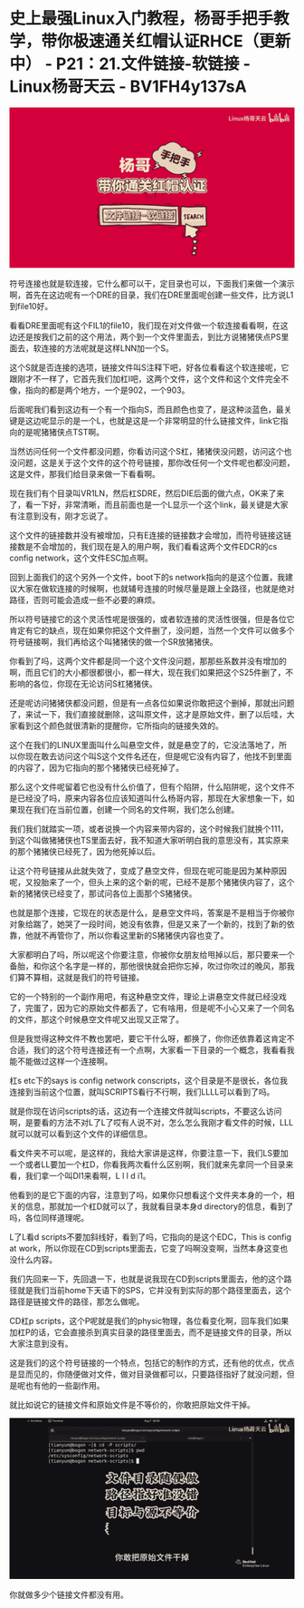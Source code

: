 # 史上最强Linux入门教程，杨哥手把手教学，带你极速通关红帽认证RHCE（更新中） - P21：21.文件链接-软链接 - Linux杨哥天云 - BV1FH4y137sA

![](img/bc4128260b5b371059d4c95f56de6003_0.png)

符号连接也就是软连接，它什么都可以干，定目录也可以，下面我们来做一个演示啊，首先在这边呢有一个DRE的目录，我们在DRE里面呢创建一些文件，比方说L1到file10好。

看看DRE里面呢有这个FIL1的file10，我们现在对文件做一个软连接看看啊，在这边还是按我们之前的这个用法，两个到一个文件里面去，到比方说猪猪侠点PS里面去，软连接的方法呢就是这样LNN加一个S。

这个S就是否连接的选项，链接文件叫S注释下吧，好各位看看这个软连接呢，它跟刚才不一样了，它首先我们加杠I吧，这两个文件，这个文件和这个文件完全不像，指向的都是两个地方，一个是902，一个903。

后面呢我们看到这边有一个有一个指向S，而且颜色也变了，是这种淡蓝色，最关键是这边呢显示的是一个L，也就是这是一个非常明显的什么链接文件，link它指向的是呢猪猪侠点TST啊。

当然访问任何一个文件都没问题，你看访问这个S杠，猪猪侠没问题，访问这个也没问题，这是关于这个文件的这个符号链接，那你改任何一个文件呢也都没问题，这是文件，那我们给目录来做一下看看啊。

现在我们有个目录叫VR1LN，然后杠SDRE，然后DIE后面的做六点，OK来了来了，看一下好，非常清晰，而且前面也是一个L显示一个这个link，最关键是大家有注意到没有，刚才忘说了。

这个文件的链接数并没有被增加，只有E连接的链接数才会增加，而符号链接这链接数是不会增加的，我们现在是入的用户啊，我们看看这两个文件EDCR的cs config network，这个文件ESC加点啊。

回到上面我们的这个另外一个文件，boot下的s network指向的是这个位置，我建议大家在做软连接的时候啊，也就辅号连接的时候尽量是跟上全路径，也就是绝对路径，否则可能会造成一些不必要的麻烦。

所以符号链接它的这个灵活性呢是很强的，或者软连接的灵活性很强，但是各位它肯定有它的缺点，现在如果你把这个文件删了，没问题，当然一个文件可以做多个符号链接啊，我们再给这个叫猪猪侠的做一个SR放猪猪侠。

你看到了吗，这两个文件都是同一个这个文件没问题，那那些系数并没有增加的啊，而且它们的大小都很都很小，都一样大，现在我们如果把这个S25件删了，不影响的各位，你现在无论访问S杠猪猪侠。

还是呢访问猪猪侠都没问题，但是有一点各位如果说你敢把这个删掉，那就出问题了，来试一下，我们直接就删除，这叫原文件，这才是原始文件，删了以后哇，大家看到这个颜色就很清新的提醒你，它所指向的链接失效的。

这个在我们的LINUX里面叫什么叫悬空文件，就是悬空了的，它没法落地了，所以你现在敢去访问这个叫S这个文件名还在，但是呢它没有内容了，他找不到里面的内容了，因为它指向的那个猪猪侠已经死掉了。

那么这个文件呢留着它也没有什么价值了，但有个陷阱，什么陷阱呢，这个文件不是已经没了吗，原来内容各位应该知道叫什么杨哥内容，那现在大家想象一下，如果现在我们在当前位置，创建一个同名的文件啊，我们怎么创建。

我们我们就踏实一项，或者说换一个内容来带内容的，这个时候我们就换个111，到这个叫做猪猪侠也TS里面去好，我不知道大家听明白我的意思没有，其实原来的那个猪猪侠已经死了，因为他死掉以后。

让这个符号链接从此就失效了，变成了悬空文件，但现在呢可能是因为某种原因呢，又投胎来了一个，但头上来的这个新的呢，已经不是那个猪猪侠内容了，这个新的猪猪侠已经变了，那试问各位上面那个S猪猪侠。

也就是那个连接，它现在的状态是什么，是悬空文件吗，答案是不是相当于你被你对象给踹了，她哭了一段时间，她没有依靠，但是又来了一个新的，找到了新的依靠，他就不再管你了，所以你看这里新的S猪猪侠内容也变了。

大家都明白了吗，所以呢这个你要注意，你被你女朋友给甩掉以后，那只要来一个备胎，和你这个名字是一样的，那他很快就会把你忘掉，吹过你吹过的晚风，那我们算不算相，这就是我们的符号链接。

它的一个特别的一个副作用吧，有这种悬空文件，理论上讲悬空文件就已经没戏了，完蛋了，因为它的原始文件都丢了，它有啥用，但是呢不小心又来了一个同名的文件，那这个时候悬空文件呢又出现又正常了。

但是我觉得这种文件不教也罢吧，要它干什么呀，都换了，你你还依靠着这肯定不合适，我们的这个符号连接还有一个点啊，大家看一下目录的一个概念，我看看我能不能做过这样一个连接啊。

杠s etc下的says is config network conscripts，这个目录是不是很长，各位我连接到当前这个位置，就叫SCRIPTS看行不行啊，我们LLLL可以看到了吗。

就是你现在访问scripts的话，这边有一个连接文件就叫scripts，不要这么访问啊，是要看的方法不对L了L了哎有人说不对，怎么怎么我刚才看文件的时候，LLL就可以就可以看到这个文件的详细信息。

看文件夹不可以呢，是这样的，我给大家讲是这样，你要注意一下，我们LS要加一个或者LL要加一个杠D，你看我两次看什么区别啊，我们就来先拿同一个目录来看，我们拿一个叫DI1来看啊，L l l d i1。

他看到的是它下面的内容，注意到了吗，如果你只想看这个文件夹本身的一个，相关的信息，那就加一个杠D就可以了，我就看目录本身d directory的信息，看到了吗，各位同样道理呢。

L了L看d scripts不要加斜线好，看到了吗，它指向的是这个EDC，This is config at work，所以你现在CD到scripts里面去，它变了吗啊没变啊，当然本身这变也没什么内容。

我们先回来一下，先回退一下，也就是说我现在CD到scripts里面去，他的这个路径就是我们当前home下天语下的SPS，它并没有到实际的那个路径里面去，这个路径是链接文件的路径，那怎么做呢。

CD杠p scripts，这个P呢就是我们的physic物理，各位看变化啊，回车我们如果加杠P的话，它会直接杀到真实目录的路径里面去，而不是链接文件的目录，所以大家注意到没有。

这是我们的这个符号链接的一个特点，包括它的制作的方式，还有他的优点，优点是显而见的，你随便做对文件，做对目录做都可以，只要路径指好了就没问题，但是呢也有他的一些副作用。

就比如说它的链接文件和原始文件是不等价的，你敢把原始文件干掉。

![](img/bc4128260b5b371059d4c95f56de6003_2.png)

你就做多少个链接文件都没有用。